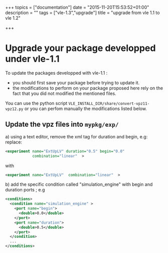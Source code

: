 +++
topics = ["documentation"]
date = "2015-11-20T15:53:52+01:00"
description = ""
tags = ["vle-1.3","upgrade"]
title = "upgrade from vle 1.1 to vle 1.2"

+++

# Upgrade your package developped under vle-1.1

To update the packages developped with vle-1.1 :

* you should first save your package before trying to update it.
* the modifications to perform on your package proposed here rely on the fact
that you did not modified the mentioned files.

You can use the python script  `VLE_INSTALL_DIR/share/convert-vpz11-vpz12.py`
or you can perfom manually the modifications listed below.


## Update the vpz files into  `mypkg/exp/`

a) using a text editor, remove the xml tag for duration and begin, e.g: replace:

```xml
<experiment name="ExtUpLV" duration="0.5" begin="0.0"
            combination="linear"  >
```
with
```xml
<experiment name="ExtUpLV"  combination="linear"  >
```

b) add the specific condition called "simulation_engine" with begin and
duration ports ; e.g

```xml
<conditions>
  <condition name="simulation_engine" >
    <port name="begin">
      <double>0.0</double>
    </port>  
    <port name="duration">
      <double>0.5</double>
    </port>
  </condition>
  ...
</conditions>
```
